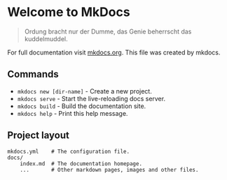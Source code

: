 # Welcome to MkDocs

> Ordung bracht nur der Dumme, das Genie beherrscht das kuddelmuddel.

For full documentation visit [mkdocs.org](http://mkdocs.org).
This file was created by mkdocs.

## Commands

* `mkdocs new [dir-name]` - Create a new project.
* `mkdocs serve` - Start the live-reloading docs server.
* `mkdocs build` - Build the documentation site.
* `mkdocs help` - Print this help message.

## Project layout

    mkdocs.yml    # The configuration file.
    docs/
        index.md  # The documentation homepage.
        ...       # Other markdown pages, images and other files.
